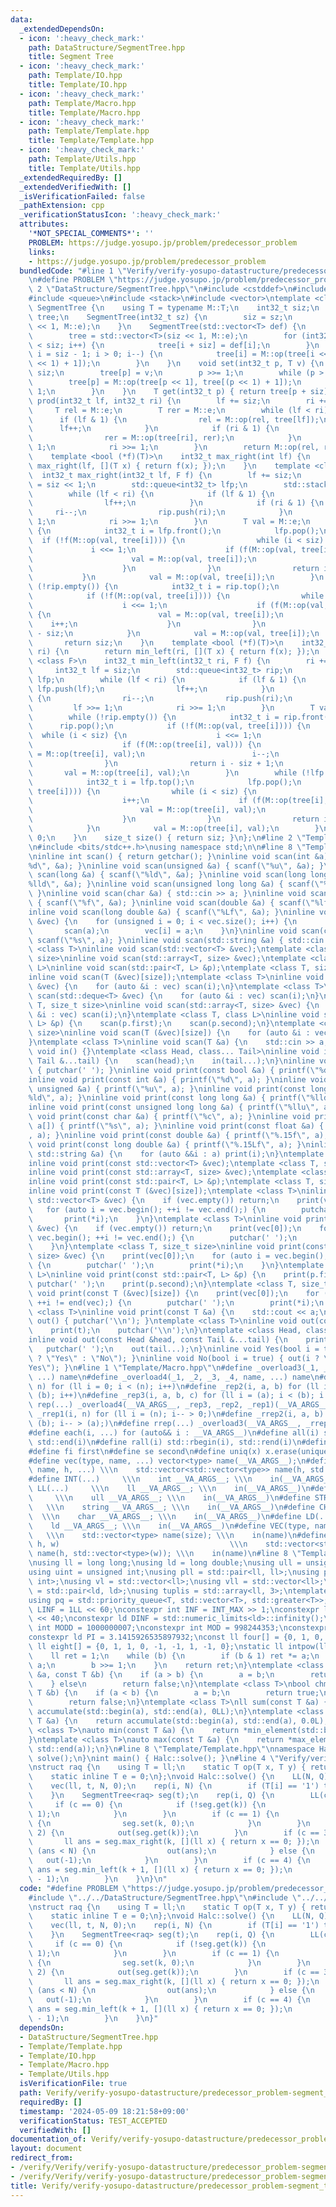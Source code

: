 ```yaml
---
data:
  _extendedDependsOn:
  - icon: ':heavy_check_mark:'
    path: DataStructure/SegmentTree.hpp
    title: Segment Tree
  - icon: ':heavy_check_mark:'
    path: Template/IO.hpp
    title: Template/IO.hpp
  - icon: ':heavy_check_mark:'
    path: Template/Macro.hpp
    title: Template/Macro.hpp
  - icon: ':heavy_check_mark:'
    path: Template/Template.hpp
    title: Template/Template.hpp
  - icon: ':heavy_check_mark:'
    path: Template/Utils.hpp
    title: Template/Utils.hpp
  _extendedRequiredBy: []
  _extendedVerifiedWith: []
  _isVerificationFailed: false
  _pathExtension: cpp
  _verificationStatusIcon: ':heavy_check_mark:'
  attributes:
    '*NOT_SPECIAL_COMMENTS*': ''
    PROBLEM: https://judge.yosupo.jp/problem/predecessor_problem
    links:
    - https://judge.yosupo.jp/problem/predecessor_problem
  bundledCode: "#line 1 \"Verify/verify-yosupo-datastructure/predecessor_problem-segment_tree.test.cpp\"\
    \n#define PROBLEM \"https://judge.yosupo.jp/problem/predecessor_problem\"\n#line\
    \ 2 \"DataStructure/SegmentTree.hpp\"\n#include <cstddef>\n#include <cstdint>\n\
    #include <queue>\n#include <stack>\n#include <vector>\ntemplate <class M>\nstruct\
    \ SegmentTree {\n    using T = typename M::T;\n    int32_t siz;\n    std::vector<T>\
    \ tree;\n    SegmentTree(int32_t sz) {\n        siz = sz;\n        tree = std::vector<T>(siz\
    \ << 1, M::e);\n    }\n    SegmentTree(std::vector<T> def) {\n        siz = def.size();\n\
    \        tree = std::vector<T>(siz << 1, M::e);\n        for (int32_t i = 0; i\
    \ < siz; i++) {\n            tree[i + siz] = def[i];\n        }\n        for (int32_t\
    \ i = siz - 1; i > 0; i--) {\n            tree[i] = M::op(tree[i << 1], tree[(i\
    \ << 1) + 1]);\n        }\n    }\n    void set(int32_t p, T v) {\n        p +=\
    \ siz;\n        tree[p] = v;\n        p >>= 1;\n        while (p > 0) {\n    \
    \        tree[p] = M::op(tree[p << 1], tree[(p << 1) + 1]);\n            p >>=\
    \ 1;\n        }\n    }\n    T get(int32_t p) { return tree[p + siz]; }\n    T\
    \ prod(int32_t lf, int32_t ri) {\n        lf += siz;\n        ri += siz;\n   \
    \     T rel = M::e;\n        T rer = M::e;\n        while (lf < ri) {\n      \
    \      if (lf & 1) {\n                rel = M::op(rel, tree[lf]);\n          \
    \      lf++;\n            }\n            if (ri & 1) {\n                ri--;\n\
    \                rer = M::op(tree[ri], rer);\n            }\n            lf >>=\
    \ 1;\n            ri >>= 1;\n        }\n        return M::op(rel, rer);\n    }\n\
    \    template <bool (*f)(T)>\n    int32_t max_right(int lf) {\n        return\
    \ max_right(lf, [](T x) { return f(x); });\n    }\n    template <class F>\n  \
    \  int32_t max_right(int32_t lf, F f) {\n        lf += siz;\n        int32_t ri\
    \ = siz << 1;\n        std::queue<int32_t> lfp;\n        std::stack<int32_t> rip;\n\
    \        while (lf < ri) {\n            if (lf & 1) {\n                lfp.push(lf);\n\
    \                lf++;\n            }\n            if (ri & 1) {\n           \
    \     ri--;\n                rip.push(ri);\n            }\n            lf >>=\
    \ 1;\n            ri >>= 1;\n        }\n        T val = M::e;\n        while (!lfp.empty())\
    \ {\n            int32_t i = lfp.front();\n            lfp.pop();\n          \
    \  if (!f(M::op(val, tree[i]))) {\n                while (i < siz) {\n       \
    \             i <<= 1;\n                    if (f(M::op(val, tree[i]))) {\n  \
    \                      val = M::op(val, tree[i]);\n                        i++;\n\
    \                    }\n                }\n                return i - siz;\n \
    \           }\n            val = M::op(val, tree[i]);\n        }\n        while\
    \ (!rip.empty()) {\n            int32_t i = rip.top();\n            rip.pop();\n\
    \            if (!f(M::op(val, tree[i]))) {\n                while (i < siz) {\n\
    \                    i <<= 1;\n                    if (f(M::op(val, tree[i])))\
    \ {\n                        val = M::op(val, tree[i]);\n                    \
    \    i++;\n                    }\n                }\n                return i\
    \ - siz;\n            }\n            val = M::op(val, tree[i]);\n        }\n \
    \       return siz;\n    }\n    template <bool (*f)(T)>\n    int32_t min_left(int\
    \ ri) {\n        return min_left(ri, [](T x) { return f(x); });\n    }\n    template\
    \ <class F>\n    int32_t min_left(int32_t ri, F f) {\n        ri += siz;\n   \
    \     int32_t lf = siz;\n        std::queue<int32_t> rip;\n        std::stack<int32_t>\
    \ lfp;\n        while (lf < ri) {\n            if (lf & 1) {\n               \
    \ lfp.push(lf);\n                lf++;\n            }\n            if (ri & 1)\
    \ {\n                ri--;\n                rip.push(ri);\n            }\n   \
    \         lf >>= 1;\n            ri >>= 1;\n        }\n        T val = M::e;\n\
    \        while (!rip.empty()) {\n            int32_t i = rip.front();\n      \
    \      rip.pop();\n            if (!f(M::op(val, tree[i]))) {\n              \
    \  while (i < siz) {\n                    i <<= 1;\n                    i++;\n\
    \                    if (f(M::op(tree[i], val))) {\n                        val\
    \ = M::op(tree[i], val);\n                        i--;\n                    }\n\
    \                }\n                return i - siz + 1;\n            }\n     \
    \       val = M::op(tree[i], val);\n        }\n        while (!lfp.empty()) {\n\
    \            int32_t i = lfp.top();\n            lfp.pop();\n            if (!f(M::op(val,\
    \ tree[i]))) {\n                while (i < siz) {\n                    i <<= 1;\n\
    \                    i++;\n                    if (f(M::op(tree[i], val))) {\n\
    \                        val = M::op(tree[i], val);\n                        i--;\n\
    \                    }\n                }\n                return i - siz + 1;\n\
    \            }\n            val = M::op(tree[i], val);\n        }\n        return\
    \ 0;\n    }\n    size_t size() { return siz; }\n};\n#line 2 \"Template/Template.hpp\"\
    \n#include <bits/stdc++.h>\nusing namespace std;\n\n#line 8 \"Template/IO.hpp\"\
    \ninline int scan() { return getchar(); }\ninline void scan(int &a) { scanf(\"\
    %d\", &a); }\ninline void scan(unsigned &a) { scanf(\"%u\", &a); }\ninline void\
    \ scan(long &a) { scanf(\"%ld\", &a); }\ninline void scan(long long &a) { scanf(\"\
    %lld\", &a); }\ninline void scan(unsigned long long &a) { scanf(\"%llu\", &a);\
    \ }\ninline void scan(char &a) { std::cin >> a; }\ninline void scan(float &a)\
    \ { scanf(\"%f\", &a); }\ninline void scan(double &a) { scanf(\"%lf\", &a); }\n\
    inline void scan(long double &a) { scanf(\"%Lf\", &a); }\ninline void scan(std::vector<bool>\
    \ &vec) {\n    for (unsigned i = 0; i < vec.size(); i++) {\n        int a;\n \
    \       scan(a);\n        vec[i] = a;\n    }\n}\ninline void scan(char a[]) {\
    \ scanf(\"%s\", a); }\ninline void scan(std::string &a) { std::cin >> a; }\ntemplate\
    \ <class T>\ninline void scan(std::vector<T> &vec);\ntemplate <class T, size_t\
    \ size>\ninline void scan(std::array<T, size> &vec);\ntemplate <class T, class\
    \ L>\ninline void scan(std::pair<T, L> &p);\ntemplate <class T, size_t size>\n\
    inline void scan(T (&vec)[size]);\ntemplate <class T>\ninline void scan(std::vector<T>\
    \ &vec) {\n    for (auto &i : vec) scan(i);\n}\ntemplate <class T>\ninline void\
    \ scan(std::deque<T> &vec) {\n    for (auto &i : vec) scan(i);\n}\ntemplate <class\
    \ T, size_t size>\ninline void scan(std::array<T, size> &vec) {\n    for (auto\
    \ &i : vec) scan(i);\n}\ntemplate <class T, class L>\ninline void scan(std::pair<T,\
    \ L> &p) {\n    scan(p.first);\n    scan(p.second);\n}\ntemplate <class T, size_t\
    \ size>\ninline void scan(T (&vec)[size]) {\n    for (auto &i : vec) scan(i);\n\
    }\ntemplate <class T>\ninline void scan(T &a) {\n    std::cin >> a;\n}\ninline\
    \ void in() {}\ntemplate <class Head, class... Tail>\ninline void in(Head &head,\
    \ Tail &...tail) {\n    scan(head);\n    in(tail...);\n}\ninline void print()\
    \ { putchar(' '); }\ninline void print(const bool &a) { printf(\"%d\", a); }\n\
    inline void print(const int &a) { printf(\"%d\", a); }\ninline void print(const\
    \ unsigned &a) { printf(\"%u\", a); }\ninline void print(const long &a) { printf(\"\
    %ld\", a); }\ninline void print(const long long &a) { printf(\"%lld\", a); }\n\
    inline void print(const unsigned long long &a) { printf(\"%llu\", a); }\ninline\
    \ void print(const char &a) { printf(\"%c\", a); }\ninline void print(const char\
    \ a[]) { printf(\"%s\", a); }\ninline void print(const float &a) { printf(\"%.15f\"\
    , a); }\ninline void print(const double &a) { printf(\"%.15f\", a); }\ninline\
    \ void print(const long double &a) { printf(\"%.15Lf\", a); }\ninline void print(const\
    \ std::string &a) {\n    for (auto &&i : a) print(i);\n}\ntemplate <class T>\n\
    inline void print(const std::vector<T> &vec);\ntemplate <class T, size_t size>\n\
    inline void print(const std::array<T, size> &vec);\ntemplate <class T, class L>\n\
    inline void print(const std::pair<T, L> &p);\ntemplate <class T, size_t size>\n\
    inline void print(const T (&vec)[size]);\ntemplate <class T>\ninline void print(const\
    \ std::vector<T> &vec) {\n    if (vec.empty()) return;\n    print(vec[0]);\n \
    \   for (auto i = vec.begin(); ++i != vec.end();) {\n        putchar(' ');\n \
    \       print(*i);\n    }\n}\ntemplate <class T>\ninline void print(const std::deque<T>\
    \ &vec) {\n    if (vec.empty()) return;\n    print(vec[0]);\n    for (auto i =\
    \ vec.begin(); ++i != vec.end();) {\n        putchar(' ');\n        print(*i);\n\
    \    }\n}\ntemplate <class T, size_t size>\ninline void print(const std::array<T,\
    \ size> &vec) {\n    print(vec[0]);\n    for (auto i = vec.begin(); ++i != vec.end();)\
    \ {\n        putchar(' ');\n        print(*i);\n    }\n}\ntemplate <class T, class\
    \ L>\ninline void print(const std::pair<T, L> &p) {\n    print(p.first);\n   \
    \ putchar(' ');\n    print(p.second);\n}\ntemplate <class T, size_t size>\ninline\
    \ void print(const T (&vec)[size]) {\n    print(vec[0]);\n    for (auto i = vec;\
    \ ++i != end(vec);) {\n        putchar(' ');\n        print(*i);\n    }\n}\ntemplate\
    \ <class T>\ninline void print(const T &a) {\n    std::cout << a;\n}\ninline void\
    \ out() { putchar('\\n'); }\ntemplate <class T>\ninline void out(const T &t) {\n\
    \    print(t);\n    putchar('\\n');\n}\ntemplate <class Head, class... Tail>\n\
    inline void out(const Head &head, const Tail &...tail) {\n    print(head);\n \
    \   putchar(' ');\n    out(tail...);\n}\ninline void Yes(bool i = true) { out(i\
    \ ? \"Yes\" : \"No\"); }\ninline void No(bool i = true) { out(i ? \"No\" : \"\
    Yes\"); }\n#line 1 \"Template/Macro.hpp\"\n#define _overload3(_1, _2, _3, name,\
    \ ...) name\n#define _overload4(_1, _2, _3, _4, name, ...) name\n#define _rep1(i,\
    \ n) for (ll i = 0; i < (n); i++)\n#define _rep2(i, a, b) for (ll i = (a); i <\
    \ (b); i++)\n#define _rep3(i, a, b, c) for (ll i = (a); i < (b); i += (c))\n#define\
    \ rep(...) _overload4(__VA_ARGS__, _rep3, _rep2, _rep1)(__VA_ARGS__)\n#define\
    \ _rrep1(i, n) for (ll i = (n); i-- > 0;)\n#define _rrep2(i, a, b) for (ll i =\
    \ (b); i-- > (a);)\n#define rrep(...) _overload3(__VA_ARGS__, _rrep2, _rrep1)(__VA_ARGS__)\n\
    #define each(i, ...) for (auto&& i : __VA_ARGS__)\n#define all(i) std::begin(i),\
    \ std::end(i)\n#define rall(i) std::rbegin(i), std::rend(i)\n#define len(x) ((int)(x).size())\n\
    #define fi first\n#define se second\n#define uniq(x) x.erase(unique(all(x)), std::end(x))\n\
    #define vec(type, name, ...) vector<type> name(__VA_ARGS__);\n#define vv(type,\
    \ name, h, ...) \\\n    std::vector<std::vector<type>> name(h, std::vector<type>(__VA_ARGS__));\n\
    #define INT(...)     \\\n    int __VA_ARGS__; \\\n    in(__VA_ARGS__)\n#define\
    \ LL(...)     \\\n    ll __VA_ARGS__; \\\n    in(__VA_ARGS__)\n#define ULL(...)\
    \     \\\n    ull __VA_ARGS__; \\\n    in(__VA_ARGS__)\n#define STR(...)     \
    \   \\\n    string __VA_ARGS__; \\\n    in(__VA_ARGS__)\n#define CHR(...)    \
    \  \\\n    char __VA_ARGS__; \\\n    in(__VA_ARGS__)\n#define LD(...)     \\\n\
    \    ld __VA_ARGS__; \\\n    in(__VA_ARGS__)\n#define VEC(type, name, size)  \
    \   \\\n    std::vector<type> name(size); \\\n    in(name)\n#define VV(type, name,\
    \ h, w)                                      \\\n    std::vector<std::vector<type>>\
    \ name(h, std::vector<type>(w)); \\\n    in(name)\n#line 8 \"Template/Utils.hpp\"\
    \nusing ll = long long;\nusing ld = long double;\nusing ull = unsigned long long;\n\
    using uint = unsigned int;\nusing pll = std::pair<ll, ll>;\nusing pii = std::pair<int,\
    \ int>;\nusing vl = std::vector<ll>;\nusing vll = std::vector<ll>;\nusing pdd\
    \ = std::pair<ld, ld>;\nusing tuplis = std::array<ll, 3>;\ntemplate <class T>\n\
    using pq = std::priority_queue<T, std::vector<T>, std::greater<T>>;\nconst ll\
    \ LINF = 1LL << 60;\nconstexpr int INF = INT_MAX >> 1;\nconstexpr ll MINF = 1LL\
    \ << 40;\nconstexpr ld DINF = std::numeric_limits<ld>::infinity();\nconstexpr\
    \ int MODD = 1000000007;\nconstexpr int MOD = 998244353;\nconstexpr ld EPS = 1e-9;\n\
    constexpr ld PI = 3.1415926535897932;\nconst ll four[] = {0, 1, 0, -1, 0};\nconst\
    \ ll eight[] = {0, 1, 1, 0, -1, -1, 1, -1, 0};\nstatic ll intpow(ll a, ll b) {\n\
    \    ll ret = 1;\n    while (b) {\n        if (b & 1) ret *= a;\n        a *=\
    \ a;\n        b >>= 1;\n    }\n    return ret;\n}\ntemplate <class T>\nbool chmin(T\
    \ &a, const T &b) {\n    if (a > b) {\n        a = b;\n        return true;\n\
    \    } else\n        return false;\n}\ntemplate <class T>\nbool chmax(T &a, const\
    \ T &b) {\n    if (a < b) {\n        a = b;\n        return true;\n    } else\n\
    \        return false;\n}\ntemplate <class T>\nll sum(const T &a) {\n    return\
    \ accumulate(std::begin(a), std::end(a), 0LL);\n}\ntemplate <class T>\nld dsum(const\
    \ T &a) {\n    return accumulate(std::begin(a), std::end(a), 0.0L);\n}\ntemplate\
    \ <class T>\nauto min(const T &a) {\n    return *min_element(std::begin(a), std::end(a));\n\
    }\ntemplate <class T>\nauto max(const T &a) {\n    return *max_element(std::begin(a),\
    \ std::end(a));\n}\n#line 8 \"Template/Template.hpp\"\nnamespace Halc {\nvoid\
    \ solve();\n}\nint main() { Halc::solve(); }\n#line 4 \"Verify/verify-yosupo-datastructure/predecessor_problem-segment_tree.test.cpp\"\
    \nstruct raq {\n    using T = ll;\n    static T op(T x, T y) { return x + y; }\n\
    \    static inline T e = 0;\n};\nvoid Halc::solve() {\n    LL(N, Q);\n    STR(T);\n\
    \    vec(ll, t, N, 0);\n    rep(i, N) {\n        if (T[i] == '1') t[i] = 1;\n\
    \    }\n    SegmentTree<raq> seg(t);\n    rep(i, Q) {\n        LL(c, k);\n   \
    \     if (c == 0) {\n            if (!seg.get(k)) {\n                seg.set(k,\
    \ 1);\n            }\n        }\n        if (c == 1) {\n            if (seg.get(k))\
    \ {\n                seg.set(k, 0);\n            }\n        }\n        if (c ==\
    \ 2) {\n            out(seg.get(k));\n        }\n        if (c == 3) {\n     \
    \       ll ans = seg.max_right(k, [](ll x) { return x == 0; });\n            if\
    \ (ans < N) {\n                out(ans);\n            } else {\n             \
    \   out(-1);\n            }\n        }\n        if (c == 4) {\n            ll\
    \ ans = seg.min_left(k + 1, [](ll x) { return x == 0; });\n            out(ans\
    \ - 1);\n        }\n    }\n}\n"
  code: "#define PROBLEM \"https://judge.yosupo.jp/problem/predecessor_problem\"\n\
    #include \"../../DataStructure/SegmentTree.hpp\"\n#include \"../../Template/Template.hpp\"\
    \nstruct raq {\n    using T = ll;\n    static T op(T x, T y) { return x + y; }\n\
    \    static inline T e = 0;\n};\nvoid Halc::solve() {\n    LL(N, Q);\n    STR(T);\n\
    \    vec(ll, t, N, 0);\n    rep(i, N) {\n        if (T[i] == '1') t[i] = 1;\n\
    \    }\n    SegmentTree<raq> seg(t);\n    rep(i, Q) {\n        LL(c, k);\n   \
    \     if (c == 0) {\n            if (!seg.get(k)) {\n                seg.set(k,\
    \ 1);\n            }\n        }\n        if (c == 1) {\n            if (seg.get(k))\
    \ {\n                seg.set(k, 0);\n            }\n        }\n        if (c ==\
    \ 2) {\n            out(seg.get(k));\n        }\n        if (c == 3) {\n     \
    \       ll ans = seg.max_right(k, [](ll x) { return x == 0; });\n            if\
    \ (ans < N) {\n                out(ans);\n            } else {\n             \
    \   out(-1);\n            }\n        }\n        if (c == 4) {\n            ll\
    \ ans = seg.min_left(k + 1, [](ll x) { return x == 0; });\n            out(ans\
    \ - 1);\n        }\n    }\n}"
  dependsOn:
  - DataStructure/SegmentTree.hpp
  - Template/Template.hpp
  - Template/IO.hpp
  - Template/Macro.hpp
  - Template/Utils.hpp
  isVerificationFile: true
  path: Verify/verify-yosupo-datastructure/predecessor_problem-segment_tree.test.cpp
  requiredBy: []
  timestamp: '2024-05-09 18:21:58+09:00'
  verificationStatus: TEST_ACCEPTED
  verifiedWith: []
documentation_of: Verify/verify-yosupo-datastructure/predecessor_problem-segment_tree.test.cpp
layout: document
redirect_from:
- /verify/Verify/verify-yosupo-datastructure/predecessor_problem-segment_tree.test.cpp
- /verify/Verify/verify-yosupo-datastructure/predecessor_problem-segment_tree.test.cpp.html
title: Verify/verify-yosupo-datastructure/predecessor_problem-segment_tree.test.cpp
---
```

